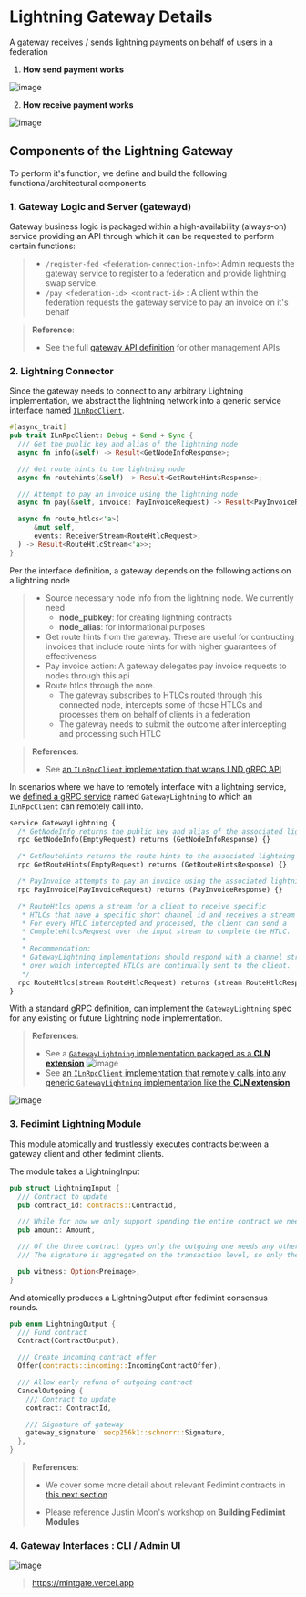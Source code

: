 # Lightning Gateway Details

A gateway receives / sends lightning payments on behalf of users in a federation

1. **How send payment works**

![image](assets/gateway-send-payment.png)

2. **How receive payment works**

![image](assets/gateway-receive-payment.png)


## Components of the Lightning Gateway

To perform it's function, we define and build the following functional/architectural components


### 1. Gateway Logic and Server (gatewayd)

Gateway business logic is packaged within a high-availability (always-on) service providing an API through which it can be requested to perform certain functions:

> - `/register-fed <federation-connection-info>`: Admin requests the gateway service to register to a federation and provide lightning swap service.
> - `/pay <federation-id> <contract-id>` : A client within the federation requests the gateway service to pay an invoice on it's behalf

> **Reference**:
> - See the full [gateway API definition](https://github.com/fedimint/fedimint/blob/7ef972e11b92018899e7e15eb6fc649a13801538/gateway/ln-gateway/src/rpc/rpc_server.rs#L31-L40) for other management APIs

### 2. Lightning Connector

Since the gateway needs to connect to any arbitrary Lightning implementation, we abstract the lightning network into a generic service interface named [`ILnRpcClient`](https://github.com/fedimint/fedimint/blob/15830ac51ac78311d8455a5b148aacce55ed0a8b/gateway/ln-gateway/src/lnrpc_client.rs#L24-L38).

```rs
#[async_trait]
pub trait ILnRpcClient: Debug + Send + Sync {
  /// Get the public key and alias of the lightning node
  async fn info(&self) -> Result<GetNodeInfoResponse>;

  /// Get route hints to the lightning node
  async fn routehints(&self) -> Result<GetRouteHintsResponse>;

  /// Attempt to pay an invoice using the lightning node
  async fn pay(&self, invoice: PayInvoiceRequest) -> Result<PayInvoiceResponse>;

  async fn route_htlcs<'a>(
      &mut self,
      events: ReceiverStream<RouteHtlcRequest>,
  ) -> Result<RouteHtlcStream<'a>>;
}
```

Per the interface definition, a gateway depends on the following actions on a lightning node
> - Source necessary node info from the lightning node. We currently need
>   - **node_pubkey**: for creating lightning contracts
>   - **node_alias**: for informational purposes
> - Get route hints from the gateway. These are useful for contructing invoices that include route hints for with higher guarantees of effectiveness
> - Pay invoice action: A gateway delegates pay invoice requests to nodes through this api
> - Route htlcs through the nore.
>   - The gateway subscribes to HTLCs routed through this connected node, intercepts some of those HTLCs and processes them on behalf of clients in a federation
>   - The gateway needs to submit the outcome after intercepting and processing such HTLC

> **References**:
> - See [an `ILnRpcClient` implementation that wraps LND gRPC API](https://github.com/fedimint/fedimint/blob/1cbe7ba986bf4679162b29607f47c68dcbb1dec4/gateway/ln-gateway/src/lnd.rs#L43)


In scenarios where we have to remotely interface with a lightning service, we
[defined a gRPC service](https://github.com/fedimint/fedimint/blob/master/gateway/ln-gateway/proto/gatewaylnrpc.proto) named `GatewayLightning` to which an `ILnRpcClient` can remotely call into.

```protobuf
service GatewayLightning {
  /* GetNodeInfo returns the public key and alias of the associated lightning node */
  rpc GetNodeInfo(EmptyRequest) returns (GetNodeInfoResponse) {}

  /* GetRouteHints returns the route hints to the associated lightning node */
  rpc GetRouteHints(EmptyRequest) returns (GetRouteHintsResponse) {}

  /* PayInvoice attempts to pay an invoice using the associated lightning node */
  rpc PayInvoice(PayInvoiceRequest) returns (PayInvoiceResponse) {}

  /* RouteHtlcs opens a stream for a client to receive specific
   * HTLCs that have a specific short channel id and receives a stream as input. 
   * For every HTLC intercepted and processed, the client can send a
   * CompleteHtlcsRequest over the input stream to complete the HTLC.
   *
   * Recommendation:
   * GatewayLightning implementations should respond with a channel stream
   * over which intercepted HTLCs are continually sent to the client.
   */
  rpc RouteHtlcs(stream RouteHtlcRequest) returns (stream RouteHtlcResponse) {}
}
```

With a standard gRPC definition, can implement the `GatewayLightning` spec for any existing or future Lightning node implementation.

> **References**:
> 
> - See a [`GatewayLightning` implementation packaged as a **CLN extension**](https://github.com/fedimint/fedimint/blob/1cbe7ba986bf4679162b29607f47c68dcbb1dec4/gateway/ln-gateway/src/bin/cln_extension.rs#L325)
![image](image_2.png)
> - See [an `ILnRpcClient` implementation that remotely calls into any generic `GatewayLightning` implementation like the **CLN extension**](https://github.com/fedimint/fedimint/blob/15830ac51ac78311d8455a5b148aacce55ed0a8b/gateway/ln-gateway/src/lnrpc_client.rs#L49-L78)

![image](image_3.png)

### 3. Fedimint Lightning Module

This module atomically and trustlessly executes contracts between a gateway client and other fedimint clients.

The module takes a LightningInput

```rs
pub struct LightningInput {
  /// Contract to update
  pub contract_id: contracts::ContractId,

  /// While for now we only support spending the entire contract we need to avoid
  pub amount: Amount,

  /// Of the three contract types only the outgoing one needs any other witness data than a signature.
  /// The signature is aggregated on the transaction level, so only the optional preimage remains.

  pub witness: Option<Preimage>,
}
```

And atomically produces a LightningOutput after fedimint consensus rounds.

```rs
pub enum LightningOutput {
  /// Fund contract
  Contract(ContractOutput),

  /// Create incoming contract offer
  Offer(contracts::incoming::IncomingContractOffer),

  /// Allow early refund of outgoing contract
  CancelOutgoing {
    /// Contract to update
    contract: ContractId,

    /// Signature of gateway
    gateway_signature: secp256k1::schnorr::Signature,
  },
}
```

> **References**:
> 
> - We cover some more detail about relevant Fedimint contracts in [this next section](02-contracts.md)
> 
> - Please reference Justin Moon's workshop on **Building Fedimint Modules**

### 4. Gateway Interfaces : CLI / Admin UI

![image](assets/gateway-ui.png)
> https://mintgate.vercel.app
